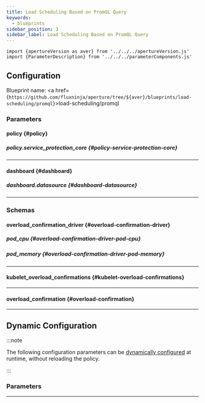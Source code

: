 ```yaml
---
title: Load Scheduling Based on PromQL Query
keywords:
  - blueprints
sidebar_position: 3
sidebar_label: Load Scheduling Based on PromQL Query
---
```


<!-- Configuration Marker -->

```mdx-code-block
import {apertureVersion as aver} from '../../../apertureVersion.js'
import {ParameterDescription} from '../../../parameterComponents.js'
```

## Configuration

<!-- vale off -->

Blueprint name: <a
href={`https://github.com/fluxninja/aperture/tree/${aver}/blueprints/load-scheduling/promql`}>load-scheduling/promql</a>

<!-- vale on -->

### Parameters

<!-- vale off -->

#### policy {#policy}

<!-- vale on -->

<!-- vale off -->

<a id="policy-components"></a>

<ParameterDescription
    name='policy.components'
    description='List of additional circuit components.'
    type='Array of Object (aperture.spec.v1.Component)'
    reference='../../spec#component'
    value='[]'
/>

<!-- vale on -->

<!-- vale off -->

<a id="policy-policy-name"></a>

<ParameterDescription
    name='policy.policy_name'
    description='Name of the policy.'
    type='string'
    reference=''
    value='"__REQUIRED_FIELD__"'
/>

<!-- vale on -->

<!-- vale off -->

<a id="policy-resources"></a>

<ParameterDescription
    name='policy.resources'
    description='Additional resources.'
    type='Object (aperture.spec.v1.Resources)'
    reference='../../spec#resources'
    value='{"flow_control": {"classifiers": []}}'
/>

<!-- vale on -->

<!-- vale off -->

<a id="policy-evaluation-interval"></a>

<ParameterDescription
    name='policy.evaluation_interval'
    description='The interval between successive evaluations of the Circuit.'
    type='string'
    reference=''
    value='"10s"'
/>

<!-- vale on -->

<!-- vale off -->

<a id="policy-promql-query"></a>

<ParameterDescription
    name='policy.promql_query'
    description='PromQL query.'
    type='string'
    reference=''
    value='"__REQUIRED_FIELD__"'
/>

<!-- vale on -->

<!-- vale off -->

<a id="policy-setpoint"></a>

<ParameterDescription
    name='policy.setpoint'
    description='Setpoint.'
    type='Number (double)'
    reference=''
    value='"__REQUIRED_FIELD__"'
/>

<!-- vale on -->

<!-- vale off -->

##### policy.service_protection_core {#policy-service-protection-core}

<!-- vale on -->

<!-- vale off -->

<a id="policy-service-protection-core-adaptive-load-scheduler"></a>

<ParameterDescription
    name='policy.service_protection_core.adaptive_load_scheduler'
    description='Parameters for Adaptive Load Scheduler.'
    type='Object (aperture.spec.v1.AdaptiveLoadSchedulerParameters)'
    reference='../../spec#adaptive-load-scheduler-parameters'
    value='{"alerter": {"alert_name": "Load Throttling Event"}, "gradient": {"max_gradient": 1, "min_gradient": 0.1, "slope": -1}, "load_multiplier_linear_increment": 0.025, "load_scheduler": {"selectors": [{"control_point": "__REQUIRED_FIELD__", "service": "__REQUIRED_FIELD__"}]}, "max_load_multiplier": 2}'
/>

<!-- vale on -->

<!-- vale off -->

<a id="policy-service-protection-core-dry-run"></a>

<ParameterDescription
    name='policy.service_protection_core.dry_run'
    description='Default configuration for setting dry run mode on Load Scheduler. In dry run mode, the Load Scheduler acts as a passthrough and does not throttle flows. This config can be updated at runtime without restarting the policy.'
    type='Boolean'
    reference=''
    value='false'
/>

<!-- vale on -->

<!-- vale off -->

<a id="policy-service-protection-core-kubelet-overload-confirmations"></a>

<ParameterDescription
    name='policy.service_protection_core.kubelet_overload_confirmations'
    description='Overload confirmation signals from kubelet.'
    type='Object (kubelet_overload_confirmations)'
    reference='#kubelet-overload-confirmations'
    value='{}'
/>

<!-- vale on -->

<!-- vale off -->

<a id="policy-service-protection-core-overload-confirmations"></a>

<ParameterDescription
    name='policy.service_protection_core.overload_confirmations'
    description='List of overload confirmation criteria. Load scheduler can throttle flows when all of the specified overload confirmation criteria are met.'
    type='Array of Object (overload_confirmation)'
    reference='#overload-confirmation'
    value='[]'
/>

<!-- vale on -->

---

<!-- vale off -->

#### dashboard {#dashboard}

<!-- vale on -->

<!-- vale off -->

<a id="dashboard-extra-filters"></a>

<ParameterDescription
    name='dashboard.extra_filters'
    description='Additional filters to pass to each query to Grafana datasource.'
    type='Object (map[string]string)'
    reference='#map-string-string'
    value='{}'
/>

<!-- vale on -->

<!-- vale off -->

<a id="dashboard-refresh-interval"></a>

<ParameterDescription
    name='dashboard.refresh_interval'
    description='Refresh interval for dashboard panels.'
    type='string'
    reference=''
    value='"15s"'
/>

<!-- vale on -->

<!-- vale off -->

<a id="dashboard-time-from"></a>

<ParameterDescription
    name='dashboard.time_from'
    description='From time of dashboard.'
    type='string'
    reference=''
    value='"now-15m"'
/>

<!-- vale on -->

<!-- vale off -->

<a id="dashboard-time-to"></a>

<ParameterDescription
    name='dashboard.time_to'
    description='To time of dashboard.'
    type='string'
    reference=''
    value='"now"'
/>

<!-- vale on -->

<!-- vale off -->

<a id="dashboard-title"></a>

<ParameterDescription
    name='dashboard.title'
    description='Name of the main dashboard.'
    type='string'
    reference=''
    value='"Aperture Service Protection"'
/>

<!-- vale on -->

<!-- vale off -->

##### dashboard.datasource {#dashboard-datasource}

<!-- vale on -->

<!-- vale off -->

<a id="dashboard-datasource-filter-regex"></a>

<ParameterDescription
    name='dashboard.datasource.filter_regex'
    description='Datasource filter regex.'
    type='string'
    reference=''
    value='""'
/>

<!-- vale on -->

<!-- vale off -->

<a id="dashboard-datasource-name"></a>

<ParameterDescription
    name='dashboard.datasource.name'
    description='Datasource name.'
    type='string'
    reference=''
    value='"$datasource"'
/>

<!-- vale on -->

---

### Schemas

<!-- vale off -->

#### overload_confirmation_driver {#overload-confirmation-driver}

<!-- vale on -->

<!-- vale off -->

##### pod_cpu {#overload-confirmation-driver-pod-cpu}

<!-- vale on -->

<!-- vale off -->

<a id="overload-confirmation-driver-pod-cpu-enabled"></a>

<ParameterDescription
    name='enabled'
    description='Enables the driver for using CPU usage as overload confirmation.'
    type='Boolean'
    reference=''
    value='null'
/>

<!-- vale on -->

<!-- vale off -->

<a id="overload-confirmation-driver-pod-cpu-threshold"></a>

<ParameterDescription
    name='threshold'
    description='Threshold for the driver.'
    type='Number (double)'
    reference=''
    value='null'
/>

<!-- vale on -->

<!-- vale off -->

##### pod_memory {#overload-confirmation-driver-pod-memory}

<!-- vale on -->

<!-- vale off -->

<a id="overload-confirmation-driver-pod-memory-enabled"></a>

<ParameterDescription
    name='enabled'
    description='Enables the driver for using Memory usage as overload confirmation.'
    type='Boolean'
    reference=''
    value='null'
/>

<!-- vale on -->

<!-- vale off -->

<a id="overload-confirmation-driver-pod-memory-threshold"></a>

<ParameterDescription
    name='threshold'
    description='Threshold for the driver.'
    type='Number (double)'
    reference=''
    value='null'
/>

<!-- vale on -->

---

<!-- vale off -->

#### kubelet_overload_confirmations {#kubelet-overload-confirmations}

<!-- vale on -->

<!-- vale off -->

<a id="kubelet-overload-confirmations-criteria"></a>

<ParameterDescription
    name='criteria'
    description='Criteria for overload confirmation.'
    type='Object (overload_confirmation_driver)'
    reference='#overload-confirmation-driver'
    value='{}'
/>

<!-- vale on -->

<!-- vale off -->

<a id="kubelet-overload-confirmations-infra-context"></a>

<ParameterDescription
    name='infra_context'
    description='Kubernetes selector for scraping metrics.'
    type='Object (aperture.spec.v1.KubernetesObjectSelector)'
    reference='../../spec#kubernetes-object-selector'
    value='"__REQUIRED_FIELD__"'
/>

<!-- vale on -->

---

<!-- vale off -->

#### overload_confirmation {#overload-confirmation}

<!-- vale on -->

<!-- vale off -->

<a id="overload-confirmation-operator"></a>

<ParameterDescription
    name='operator'
    description='The operator for the overload confirmation criteria. oneof: `gt | lt | gte | lte | eq | neq`'
    type='string'
    reference=''
    value='null'
/>

<!-- vale on -->

<!-- vale off -->

<a id="overload-confirmation-query-string"></a>

<ParameterDescription
    name='query_string'
    description='The Prometheus query to be run. Must return a scalar or a vector with a single element.'
    type='string'
    reference=''
    value='null'
/>

<!-- vale on -->

<!-- vale off -->

<a id="overload-confirmation-threshold"></a>

<ParameterDescription
    name='threshold'
    description='The threshold for the overload confirmation criteria.'
    type='Number (double)'
    reference=''
    value='null'
/>

<!-- vale on -->

---

## Dynamic Configuration

:::note

The following configuration parameters can be
[dynamically configured](/reference/aperturectl/apply/dynamic-config/dynamic-config.md)
at runtime, without reloading the policy.

:::

### Parameters

<!-- vale off -->

<a id="dry-run"></a>

<ParameterDescription
    name='dry_run'
    description='Dynamic configuration for setting dry run mode at runtime without restarting this policy. In dry run mode the scheduler acts as pass through to all flow and does not queue flows. It is useful for observing the behavior of load scheduler without disrupting any real traffic.'
    type='Boolean'
    reference=''
    value='"__REQUIRED_FIELD__"'
/>

<!-- vale on -->

---
